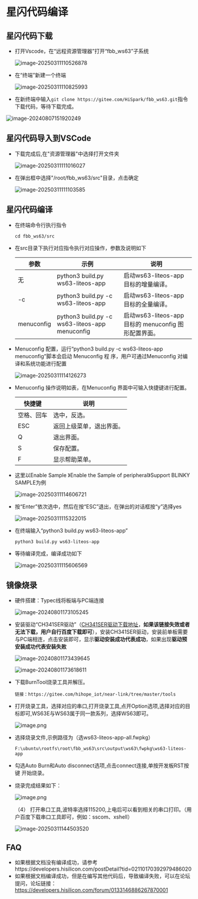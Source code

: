 # 星闪代码编译

## 星闪代码下载

- 打开Vscode，在“远程资源管理器”打开“fbb_ws63”子系统

  ![image-20250311110526878](../docs/pic/tools/image-20250311110526878.png)

- 在“终端”新建一个终端

  ![image-20250311110825993](../docs/pic/tools/image-20250311110825993.png)


- 在新终端中输入`git clone https://gitee.com/HiSpark/fbb_ws63.git`指令下载代码，等待下载完成。

![image-20240807151920249](../docs/pic/tools/image-20240807151920249.png)

## 星闪代码导入到VSCode

- 下载完成后,在"资源管理器"中选择打开文件夹

  ![image-20250311111016027](../docs/pic/tools/image-20250311111016027.png)

- 在弹出框中选择"/root/fbb_ws63/src"目录，点击确定

  ![image-20250311111103585](../docs/pic/tools/image-20250311111103585.png)

## 星闪代码编译

- 在终端命令行执行指令

  ```
  cd fbb_ws63/src
  ```

- 在src目录下执行对应指令执行对应操作，参数及说明如下

  | 参数       | 示例                                           | 说明                                                 |
  | ---------- | ---------------------------------------------- | ---------------------------------------------------- |
  | 无         | python3 build.py ws63-liteos-app               | 启动ws63-liteos-app 目标的增量编译。                 |
  | -c         | python3 build.py -c ws63-liteos-app            | 启动ws63-liteos-app 目标的全量编译。                 |
  | menuconfig | python3 build.py -c ws63-liteos-app menuconfig | 启动ws63-liteos-app 目标的 menuconfig 图形配置界面。 |

- Menuconfig 配置，运行“python3 build.py -c ws63-liteos-app menuconfig”脚本会启动 Menuconfig 程 序，用户可通过Menuconfig 对编译和系统功能进行配置

  ![image-20250311114126273](../docs/pic/tools/image-20250311114126273.png)

- Menuconfig 操作说明如表，在Menuconfig 界面中可输入快捷键进行配置。

  | 快捷键     | 说明                     |
  | ---------- | ------------------------ |
  | 空格、回车 | 选中，反选。             |
  | ESC        | 返回上级菜单，退出界面。 |
  | Q          | 退出界面。               |
  | S          | 保存配置。               |
  | F          | 显示帮助菜单。           |

- 这里以Enable Sample 》Enable the Sample of peripheral》Support BLINKY SAMPLE为例

  ![image-20250311114606721](../docs/pic/tools/image-20250311114606721.png)
  
- 按“Enter”依次选中，然后在按“ESC”退出，在弹出的对话框按“y”选择yes

  ![image-20250311115322015](../docs/pic/tools/image-20250311115322015.png)

- 在终端输入“python3 build.py ws63-liteos-app”

  ```
  python3 build.py ws63-liteos-app
  ```
  
- 等待编译完成，编译成功如下
  
  ![image-20250311115606569](../docs/pic/tools/image-20250311115606569.png)


## 镜像烧录


- 硬件搭建：Typec线将板端与PC端连接

  ![image-20240801173105245](../docs/pic/tools/image-20240801173105245.png)

- 安装驱动“CH341SER驱动”（[CH341SER驱动下载地址](https://www.wch.cn/downloads/CH341SER_EXE.html)，**如果该链接失效或者无法下载，用户自行百度下载即可**），安装CH341SER驱动，安装前单板需要与PC端相连，点击安装即可，显示**驱动安装成功代表成功**，如果出现**驱动预安装成功代表安装失败**

    ![image-20240801173439645](../docs/pic/tools/image-20240801173439645.png)

    ![image-20240801173618611](../docs/pic/tools/image-20240801173618611.png)

-  下载BurnTool烧录工具并解压。

    ```hljs
    链接：https://gitee.com/hihope_iot/near-link/tree/master/tools
    ```

- 打开烧录工具，选择对应的串口,打开烧录工具,点开Option选项,选择对应的目标即可,WS63E与WS63属于同一款系列，选择WS63即可。

  

  ![image.png](../docs/pic/tools/21.png)

  

- 选择烧录文件,示例路径为（选ws63-liteos-app-all.fwpkg）

  ```hljs
  F:\ubuntu\rootfs\root\fbb_ws63\src\output\ws63\fwpkg\ws63-liteos-app
  ```
  
- 勾选Auto Burn和Auto disconnect选项,点击connect连接,单按开发板RST按键 开始烧录。

- 烧录完成结果如下：

  
  ![image.png](../docs/pic/tools/22.png)

  （4） 打开串口工具,波特率选择115200,上电后可以看到相关的串口打印。（用户百度下载串口工具即可，例如：sscom、xshell）

  ![image-20250311144503520](../docs/pic/tools/image-20250311144503520.png)

## FAQ

-  如果根据文档没有编译成功，请参考https://developers.hisilicon.com/postDetail?tid=02110170392979486020
-  如果根据文档编译成功，但是在编写其他代码后，导致编译失败，可以在论坛提问，论坛链接：https://developers.hisilicon.com/forum/0133146886267870001


​    

  
